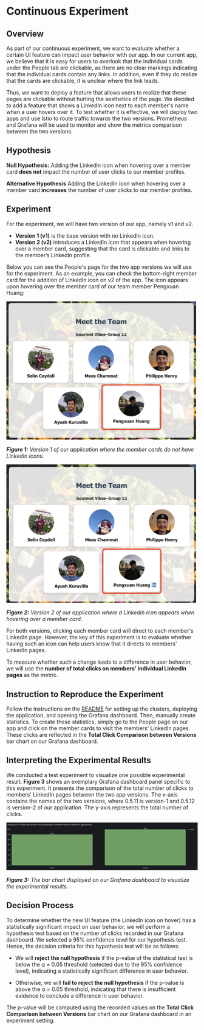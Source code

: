 # Continuous Experiment

## Overview

As part of our continuous experiment, we want to evaluate whether a certain UI feature can impact user behavior with our app. In our current app, we believe that it is easy for users to overlook that the individual cards under the People tab are clickable, as there are no clear markings indicating that the individual cards contain any links. In addition, even if they do realize that the cards are clickable, it is unclear where the link leads.

Thus, we want to deploy a feature that allows users to realize that these pages are clickable without hurting the aesthetics of the page. We decided to add a feature that shows a LinkedIn icon next to each member's name when a user hovers over it. To test whether it is effective, we will deploy two apps and use Istio to route traffic towards the two versions. Prometheus and Grafana will be used to monitor and show the metrics comparison between the two versions.

## Hypothesis

**Null Hypothesis:** Adding the LinkedIn icon when hovering over a member card **does not** impact the number of user clicks to our member profiles.

**Alternative Hypothesis** Adding the LinkedIn icon when hovering over a member card **increases** the number of user clicks to our member profiles.

## Experiment

For the experiment, we will have two version of our app, namely v1 and v2.

- **Version 1 (v1)** is the base version with no LinkedIn icon.
- **Version 2 (v2)** introduces a LinkedIn icon that appears when hovering over a member card, suggesting that the card is clickable and links to the member’s LinkedIn profile.

Below you can see the People's page for the two app versions we will use for the experiment. As an example, you can check the bottom-right member card for the addition of LinkedIn icon on v2 of the app. The icon appears upon hovering over the member card of our team member Pengxuan Huang:

<img src="imgs/Experiment-without-linkedin-example.png" alt="Grouped bar chart" title="Grouped bar chart" width="500"/>

_**Figure 1:** Version 1 of our application where the member cards do not have LinkedIn icons._

<img src="imgs/Experiment-example.png" alt="Grouped bar chart" title="Grouped bar chart" width="500"/>

_**Figure 2:** Version 2 of our application where a LinkedIn icon appears when hovering over a member card._

For both versions, clicking each member card will direct to each member's LinkedIn page. However, the key of this experiment is to evaluate whether having such an icon can help users know that it directs to members' LinkedIn pages.

To measure whether such a change leads to a difference in user behavior, we will use the **number of total clicks on members' individual LinkedIn pages** as the metric.

## Instruction to Reproduce the Experiment

Follow the instructions on the [README](https://github.com/remla25-team12/operation/blob/main/README.md) for setting up the clusters, deploying the application, and opening the Grafana dashboard. Then, manually create statistics. To create these statistics, simply go to the People page on our app and click on the member cards to visit the members' LinkedIn pages. These clicks are reflected in the **Total Click Comparison between Versions** bar chart on our Grafana dashboard.

## Interpreting the Experimental Results

We conducted a test experiment to visualize one possible experimental result. **Figure 3** shows an exemplary Grafana dashboard panel specific to this experiment. It presents the comparison of the total number of clicks to members' LinkedIn pages between the two app versions. The x-axis contains the names of the two versions, where 0.5.11 is version-1 and 0.5.12 is version-2 of our application. The y-axis represents the total number of clicks.

![Pie chart screenshot](imgs/cont-exp-example-plot.png "Grouped bar chart")

_**Figure 3:** The bar chart displayed on our Grafana dashboard to visualize the experimental results._

## Decision Process

To determine whether the new UI feature (the LinkedIn icon on hover) has a statistically significant impact on user behavior, we will perform a hypothesis test based on the number of clicks recorded in our Grafana dashboard. We selected a 95% confidence level for our hypothesis test. Hence, the decision criteria for this hypothesis test will be as follows:

- We will **reject the null hypothesis** if the p-value of the statistical test is below the α = 0.05 threshold (selected due to the 95% confidence level), indicating a statistically significant difference in user behavior.

- Otherwise, we will **fail to reject the null hypothesis** if the p-value is above the α = 0.05 threshold, indicating that there is insufficient evidence to conclude a difference in user behavior.

The p-value will be computed using the recorded values on the **Total Click Comparison between Versions** bar chart on our Grafana dashboard in an experiment setting.
